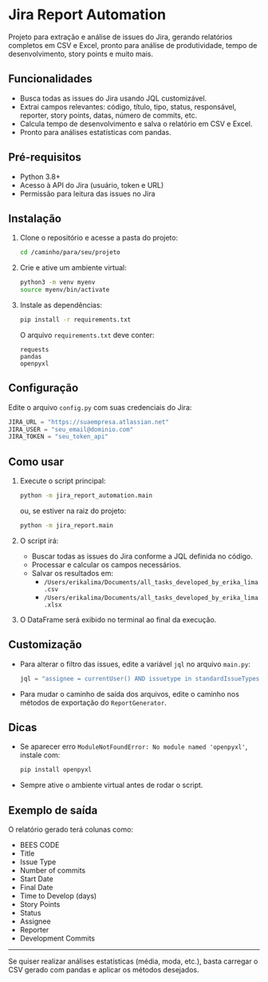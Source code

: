 # Jira Report Automation

Projeto para extração e análise de issues do Jira, gerando relatórios completos em CSV e Excel, pronto para análise de produtividade, tempo de desenvolvimento, story points e muito mais.

## Funcionalidades

- Busca todas as issues do Jira usando JQL customizável.
- Extrai campos relevantes: código, título, tipo, status, responsável, reporter, story points, datas, número de commits, etc.
- Calcula tempo de desenvolvimento e salva o relatório em CSV e Excel.
- Pronto para análises estatísticas com pandas.

## Pré-requisitos

- Python 3.8+
- Acesso à API do Jira (usuário, token e URL)
- Permissão para leitura das issues no Jira

## Instalação

1. Clone o repositório e acesse a pasta do projeto:

   ```bash
   cd /caminho/para/seu/projeto
   ```

2. Crie e ative um ambiente virtual:

   ```bash
   python3 -m venv myenv
   source myenv/bin/activate
   ```

3. Instale as dependências:

   ```bash
   pip install -r requirements.txt
   ```

   O arquivo `requirements.txt` deve conter:

   ```
   requests
   pandas
   openpyxl
   ```

## Configuração

Edite o arquivo `config.py` com suas credenciais do Jira:

```python
JIRA_URL = "https://suaempresa.atlassian.net"
JIRA_USER = "seu_email@dominio.com"
JIRA_TOKEN = "seu_token_api"
```

## Como usar

1. Execute o script principal:

   ```bash
   python -m jira_report_automation.main
   ```

   ou, se estiver na raiz do projeto:

   ```bash
   python -m jira_report.main
   ```

2. O script irá:

   - Buscar todas as issues do Jira conforme a JQL definida no código.
   - Processar e calcular os campos necessários.
   - Salvar os resultados em:
     - `/Users/erikalima/Documents/all_tasks_developed_by_erika_lima.csv`
     - `/Users/erikalima/Documents/all_tasks_developed_by_erika_lima.xlsx`

3. O DataFrame será exibido no terminal ao final da execução.

## Customização

- Para alterar o filtro das issues, edite a variável `jql` no arquivo `main.py`:

  ```python
  jql = "assignee = currentUser() AND issuetype in standardIssueTypes() ORDER BY created DESC"
  ```

- Para mudar o caminho de saída dos arquivos, edite o caminho nos métodos de exportação do `ReportGenerator`.

## Dicas

- Se aparecer erro `ModuleNotFoundError: No module named 'openpyxl'`, instale com:
  ```bash
  pip install openpyxl
  ```
- Sempre ative o ambiente virtual antes de rodar o script.

## Exemplo de saída

O relatório gerado terá colunas como:

- BEES CODE
- Title
- Issue Type
- Number of commits
- Start Date
- Final Date
- Time to Develop (days)
- Story Points
- Status
- Assignee
- Reporter
- Development Commits

---

Se quiser realizar análises estatísticas (média, moda, etc.), basta carregar o CSV gerado com pandas e aplicar os métodos desejados.
